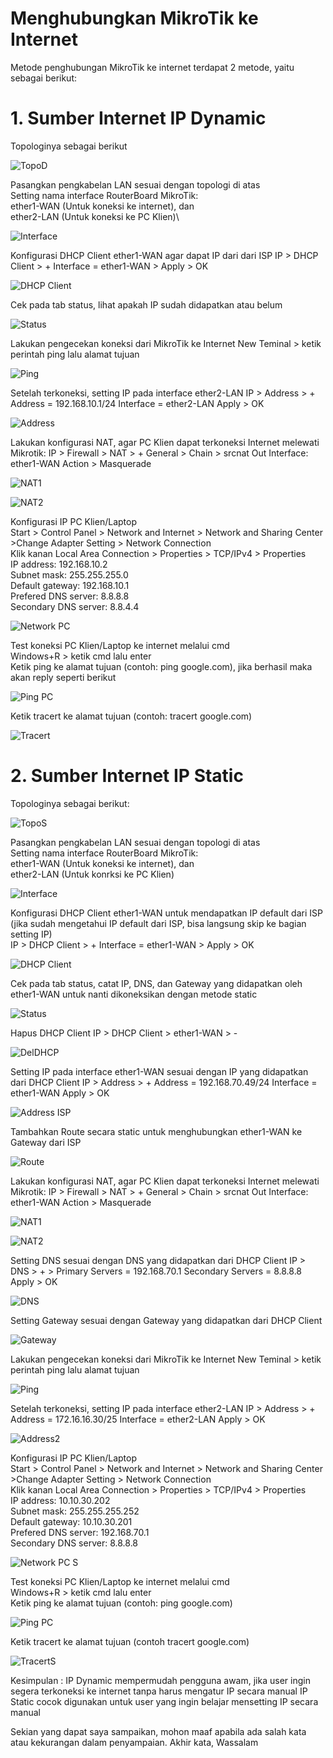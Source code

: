 # Menghubungkan MikroTik ke Internet

Metode penghubungan MikroTik ke internet terdapat 2 metode, yaitu sebagai berikut:

# 1. Sumber Internet IP Dynamic
 Topologinya sebagai berikut

![TopoD](TopoD.png)

Pasangkan pengkabelan LAN sesuai dengan topologi di atas\
Setting nama interface RouterBoard MikroTik:\
ether1-WAN (Untuk koneksi ke internet), dan\
ether2-LAN (Untuk koneksi ke PC Klien)\

![Interface](Interface.png)

Konfigurasi DHCP Client ether1-WAN agar dapat IP dari dari ISP
IP > DHCP Client > + Interface = ether1-WAN > Apply > OK

![DHCP Client](DHCP%20Client.png)

Cek pada tab status, lihat apakah IP sudah didapatkan atau belum

![Status](Status.png)

Lakukan pengecekan koneksi dari MikroTik ke Internet
New Teminal > ketik perintah ping lalu alamat tujuan

![Ping](Ping.png)

Setelah terkoneksi, setting IP pada interface ether2-LAN
IP > Address > + Address = 192.168.10.1/24
Interface = ether2-LAN
Apply > OK

![Address](Address.png)

Lakukan konfigurasi NAT, agar PC Klien dapat terkoneksi Internet melewati Mikrotik:
IP > Firewall > NAT > +
General > Chain > srcnat
Out Interface: ether1-WAN
Action > Masquerade

![NAT1](NAT1.png)

![NAT2](NAT2.png) 

Konfigurasi IP PC Klien/Laptop\
Start > Control Panel > Network and Internet > Network and Sharing Center >Change Adapter Setting > Network Connection\
Klik kanan Local Area Connection > Properties > TCP/IPv4 > Properties\
IP address: 192.168.10.2\
Subnet mask: 255.255.255.0\
Default gateway: 192.168.10.1\
Prefered DNS server: 8.8.8.8\
Secondary DNS server: 8.8.4.4

![Network PC](Network%20PC.png)

Test koneksi PC Klien/Laptop ke internet melalui cmd\
Windows+R > ketik cmd lalu enter\
Ketik ping ke alamat tujuan (contoh: ping google.com), jika berhasil maka akan reply seperti berikut

![Ping PC](Ping%20PC.png)

Ketik tracert ke alamat tujuan (contoh: tracert google.com)

![Tracert](Tracert.png)

# 2. Sumber Internet IP Static
 Topologinya sebagai berikut:
 
![TopoS](TopoS.png)

Pasangkan pengkabelan LAN sesuai dengan topologi di atas\
Setting nama interface RouterBoard MikroTik: \
ether1-WAN (Untuk koneksi ke internet), dan\
ether2-LAN (Untuk konrksi ke PC Klien)

![Interface](Interface.png)

Konfigurasi DHCP Client ether1-WAN untuk mendapatkan IP default dari ISP (jika sudah mengetahui IP default dari ISP, bisa langsung skip ke bagian setting IP)\
IP > DHCP Client > + Interface = ether1-WAN > Apply > OK

![DHCP Client](DHCP%20Client.png)

Cek pada tab status, catat IP, DNS, dan Gateway yang didapatkan oleh ether1-WAN untuk nanti dikoneksikan dengan metode static

![Status](Status.png)

Hapus DHCP Client
IP > DHCP Client > ether1-WAN > -

![DelDHCP](DelDHCP.png)

Setting IP pada interface ether1-WAN sesuai dengan IP yang didapatkan dari DHCP Client
IP > Address > + Address = 192.168.70.49/24
Interface = ether1-WAN
Apply > OK

![Address ISP](Address%20ISP.png)

Tambahkan Route secara static untuk menghubungkan ether1-WAN ke Gateway dari ISP

![Route](Route.png)

Lakukan konfigurasi NAT, agar PC Klien dapat terkoneksi Internet melewati Mikrotik:
IP > Firewall > NAT > +
General > Chain > srcnat
Out Interface: ether1-WAN
Action > Masquerade

![NAT1](NAT1.png)

![NAT2](NAT2.png)

Setting DNS sesuai dengan DNS yang didapatkan dari DHCP Client
IP > DNS > + > Primary Servers = 192.168.70.1
Secondary Servers = 8.8.8.8
Apply > OK

![DNS](DNS.png)

Setting Gateway sesuai dengan Gateway yang didapatkan dari DHCP Client

![Gateway](Gateway.png)

Lakukan pengecekan koneksi dari MikroTik ke Internet
New Teminal > ketik perintah ping lalu alamat tujuan

![Ping](Ping.png)

Setelah terkoneksi, setting IP pada interface ether2-LAN
IP > Address > + Address = 172.16.16.30/25
Interface = ether2-LAN
Apply > OK

![Address2](Address2.png)

Konfigurasi IP PC Klien/Laptop\
Start > Control Panel > Network and Internet > Network and Sharing Center >Change Adapter Setting > Network Connection\
Klik kanan Local Area Connection > Properties > TCP/IPv4 > Properties\
IP address: 10.10.30.202\
Subnet mask: 255.255.255.252\
Default gateway: 10.10.30.201\
Prefered DNS server: 192.168.70.1\
Secondary DNS server: 8.8.8.8

![Network PC S](Network%20PC20%S.png)

Test koneksi PC Klien/Laptop ke internet melalui cmd\
Windows+R > ketik cmd lalu enter\
Ketik ping ke alamat tujuan (contoh: ping google.com)

![Ping PC](Ping%20PC.png)

Ketik tracert ke alamat tujuan (contoh tracert google.com)

![TracertS](TracertS.png)

Kesimpulan : 
IP Dynamic mempermudah pengguna awam, jika user ingin segera terkoneksi ke internet tanpa harus mengatur IP secara manual
IP Static cocok digunakan untuk user yang ingin belajar mensetting IP secara manual

Sekian yang dapat saya sampaikan, mohon maaf apabila ada salah kata atau kekurangan dalam penyampaian. Akhir kata, Wassalam

